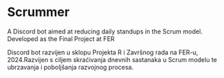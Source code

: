 # Scrummer
A Discord bot aimed at reducing daily standups in the Scrum model. Developed as the Final Project at FER

Discord bot razvijen u sklopu Projekta R i Završnog rada na FER-u, 2024.Razvijen s ciljem skraćivanja dnevnih sastanaka u Scrum modelu te ubrzavanja i poboljšanja razvojnog procesa.
